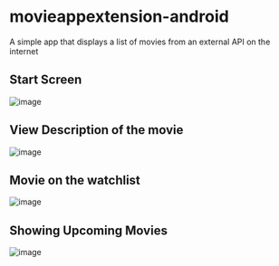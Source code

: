 # movieappextension-android
A simple app that displays a list of movies from an external API on the internet

## Start Screen
![image](https://user-images.githubusercontent.com/47911209/182082265-9d51cf35-1ba9-45b8-a9e1-66591f536d76.png)

## View Description of the movie
![image](https://user-images.githubusercontent.com/47911209/182082274-5925dab0-86b2-4807-ab96-a00b659efdfa.png)

## Movie on the watchlist
![image](https://user-images.githubusercontent.com/47911209/182082292-a2da09ae-0aee-4971-bd9f-0eb6b83f0bda.png)

## Showing Upcoming Movies
![image](https://user-images.githubusercontent.com/47911209/182082301-202ab47f-9286-444c-b023-9c7ee1b980a6.png)
